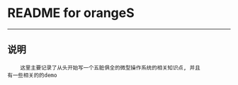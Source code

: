 # **README for orangeS** #
***


## **说明** ##
        这里主要记录了从头开始写一个五脏俱全的微型操作系统的相关知识点, 并且
    有一些相关的的demo

